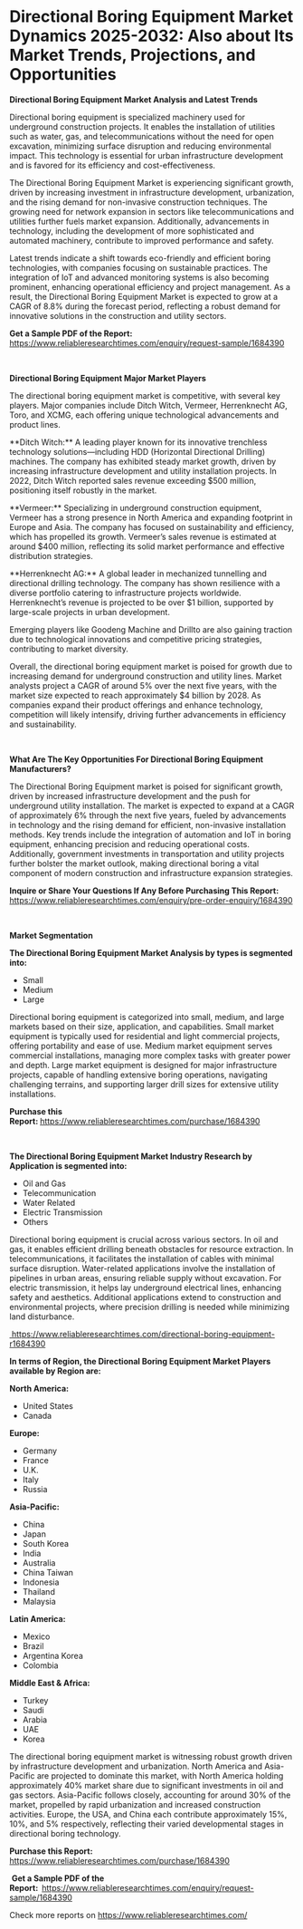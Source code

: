 <p><h1>Directional Boring Equipment Market Dynamics 2025-2032: Also about Its Market Trends, Projections, and Opportunities</h1></p><p><strong>Directional Boring Equipment Market Analysis and Latest Trends</strong></p>
<p><p>Directional boring equipment is specialized machinery used for underground construction projects. It enables the installation of utilities such as water, gas, and telecommunications without the need for open excavation, minimizing surface disruption and reducing environmental impact. This technology is essential for urban infrastructure development and is favored for its efficiency and cost-effectiveness.</p><p>The Directional Boring Equipment Market is experiencing significant growth, driven by increasing investment in infrastructure development, urbanization, and the rising demand for non-invasive construction techniques. The growing need for network expansion in sectors like telecommunications and utilities further fuels market expansion. Additionally, advancements in technology, including the development of more sophisticated and automated machinery, contribute to improved performance and safety.</p><p>Latest trends indicate a shift towards eco-friendly and efficient boring technologies, with companies focusing on sustainable practices. The integration of IoT and advanced monitoring systems is also becoming prominent, enhancing operational efficiency and project management. As a result, the Directional Boring Equipment Market is expected to grow at a CAGR of 8.8% during the forecast period, reflecting a robust demand for innovative solutions in the construction and utility sectors.</p></p>
<p><strong>Get a Sample PDF of the Report:&nbsp;</strong> <a href="https://www.reliableresearchtimes.com/enquiry/request-sample/1684390?utm_campaign=2284&utm_medium=2&utm_source=Github&utm_content=ia&utm_term=19022025&utm_id=directional-boring-equipment">https://www.reliableresearchtimes.com/enquiry/request-sample/1684390</a></p>
<p>&nbsp;</p>
<p><strong>Directional Boring Equipment Major Market Players</strong></p>
<p><p>The directional boring equipment market is competitive, with several key players. Major companies include Ditch Witch, Vermeer, Herrenknecht AG, Toro, and XCMG, each offering unique technological advancements and product lines.</p><p>**Ditch Witch:** A leading player known for its innovative trenchless technology solutions—including HDD (Horizontal Directional Drilling) machines. The company has exhibited steady market growth, driven by increasing infrastructure development and utility installation projects. In 2022, Ditch Witch reported sales revenue exceeding $500 million, positioning itself robustly in the market.</p><p>**Vermeer:** Specializing in underground construction equipment, Vermeer has a strong presence in North America and expanding footprint in Europe and Asia. The company has focused on sustainability and efficiency, which has propelled its growth. Vermeer’s sales revenue is estimated at around $400 million, reflecting its solid market performance and effective distribution strategies.</p><p>**Herrenknecht AG:** A global leader in mechanized tunnelling and directional drilling technology. The company has shown resilience with a diverse portfolio catering to infrastructure projects worldwide. Herrenknecht’s revenue is projected to be over $1 billion, supported by large-scale projects in urban development.</p><p>Emerging players like Goodeng Machine and Drillto are also gaining traction due to technological innovations and competitive pricing strategies, contributing to market diversity. </p><p>Overall, the directional boring equipment market is poised for growth due to increasing demand for underground construction and utility lines. Market analysts project a CAGR of around 5% over the next five years, with the market size expected to reach approximately $4 billion by 2028. As companies expand their product offerings and enhance technology, competition will likely intensify, driving further advancements in efficiency and sustainability.</p></p>
<p>&nbsp;</p>
<p><strong>What Are The Key Opportunities For Directional Boring Equipment Manufacturers?</strong></p>
<p><p>The Directional Boring Equipment market is poised for significant growth, driven by increased infrastructure development and the push for underground utility installation. The market is expected to expand at a CAGR of approximately 6% through the next five years, fueled by advancements in technology and the rising demand for efficient, non-invasive installation methods. Key trends include the integration of automation and IoT in boring equipment, enhancing precision and reducing operational costs. Additionally, government investments in transportation and utility projects further bolster the market outlook, making directional boring a vital component of modern construction and infrastructure expansion strategies.</p></p>
<p><strong>Inquire or Share Your Questions If Any Before Purchasing This Report:</strong> <a href="https://www.reliableresearchtimes.com/enquiry/pre-order-enquiry/1684390?utm_campaign=2284&utm_medium=2&utm_source=Github&utm_content=ia&utm_term=19022025&utm_id=directional-boring-equipment">https://www.reliableresearchtimes.com/enquiry/pre-order-enquiry/1684390</a></p>
<p>&nbsp;</p>
<p><strong>Market Segmentation</strong></p>
<p><strong>The Directional Boring Equipment Market Analysis by types is segmented into:</strong></p>
<p><ul><li>Small</li><li>Medium</li><li>Large</li></ul></p>
<p><p>Directional boring equipment is categorized into small, medium, and large markets based on their size, application, and capabilities. Small market equipment is typically used for residential and light commercial projects, offering portability and ease of use. Medium market equipment serves commercial installations, managing more complex tasks with greater power and depth. Large market equipment is designed for major infrastructure projects, capable of handling extensive boring operations, navigating challenging terrains, and supporting larger drill sizes for extensive utility installations.</p></p>
<p><strong>Purchase this Report:&nbsp;</strong><a href="https://www.reliableresearchtimes.com/purchase/1684390?utm_campaign=2284&utm_medium=2&utm_source=Github&utm_content=ia&utm_term=19022025&utm_id=directional-boring-equipment">https://www.reliableresearchtimes.com/purchase/1684390</a></p>
<p>&nbsp;</p>
<p><strong>The Directional Boring Equipment Market Industry Research by Application is segmented into:</strong></p>
<p><ul><li>Oil and Gas</li><li>Telecommunication</li><li>Water Related</li><li>Electric Transmission</li><li>Others</li></ul></p>
<p><p>Directional boring equipment is crucial across various sectors. In oil and gas, it enables efficient drilling beneath obstacles for resource extraction. In telecommunications, it facilitates the installation of cables with minimal surface disruption. Water-related applications involve the installation of pipelines in urban areas, ensuring reliable supply without excavation. For electric transmission, it helps lay underground electrical lines, enhancing safety and aesthetics. Additional applications extend to construction and environmental projects, where precision drilling is needed while minimizing land disturbance.</p></p>
<p><a href="https://www.reliableresearchtimes.com/directional-boring-equipment-r1684390?utm_campaign=2284&utm_medium=2&utm_source=Github&utm_content=ia&utm_term=19022025&utm_id=directional-boring-equipment">&nbsp;https://www.reliableresearchtimes.com/directional-boring-equipment-r1684390</a></p>
<p><strong>In terms of Region, the Directional Boring Equipment Market Players available by Region are:</strong></p>
<p>
    <p> <strong> North America: </strong>
        <ul>
            <li>United States</li>
            <li>Canada</li>
        </ul>
        </p> 
    <p> <strong> Europe: </strong>
        <ul>
            <li>Germany</li>
            <li>France</li>
            <li>U.K.</li>
            <li>Italy</li>
            <li>Russia</li>
        </ul>
        </p> 
    <p> <strong> Asia-Pacific: </strong>
        <ul>
            <li>China</li>
            <li>Japan</li>
            <li>South Korea</li>
            <li>India</li>
            <li>Australia</li>
            <li>China Taiwan</li>
            <li>Indonesia</li>
            <li>Thailand</li>
            <li>Malaysia</li>
        </ul>
        </p> 
    <p> <strong> Latin America: </strong>
        <ul>
            <li>Mexico</li>
            <li>Brazil</li>
            <li>Argentina Korea</li>
            <li>Colombia</li>
        </ul>
        </p> 
    <p> <strong> Middle East & Africa: </strong>
        <ul>
            <li>Turkey</li>
            <li>Saudi</li>
            <li>Arabia</li>
            <li>UAE</li>
            <li>Korea</li>
        </ul>
    </p>
    </p>
<p><p>The directional boring equipment market is witnessing robust growth driven by infrastructure development and urbanization. North America and Asia-Pacific are projected to dominate this market, with North America holding approximately 40% market share due to significant investments in oil and gas sectors. Asia-Pacific follows closely, accounting for around 30% of the market, propelled by rapid urbanization and increased construction activities. Europe, the USA, and China each contribute approximately 15%, 10%, and 5% respectively, reflecting their varied developmental stages in directional boring technology.</p></p>
<p><strong>Purchase this Report: </strong><a href="https://www.reliableresearchtimes.com/purchase/1684390?utm_campaign=2284&utm_medium=2&utm_source=Github&utm_content=ia&utm_term=19022025&utm_id=directional-boring-equipment">https://www.reliableresearchtimes.com/purchase/1684390</a></p>
<p>&nbsp;<strong>Get a Sample PDF of the Report:&nbsp;&nbsp;</strong><a href="https://www.reliableresearchtimes.com/enquiry/request-sample/1684390?utm_campaign=2284&utm_medium=2&utm_source=Github&utm_content=ia&utm_term=19022025&utm_id=directional-boring-equipment">https://www.reliableresearchtimes.com/enquiry/request-sample/1684390</a></p>
<p><strong></strong></p>
<p>Check more reports on <a href="https://www.reliableresearchtimes.com/?utm_campaign=2284&utm_medium=2&utm_source=Github&utm_content=ia&utm_term=19022025&utm_id=directional-boring-equipment">https://www.reliableresearchtimes.com/</a></p>